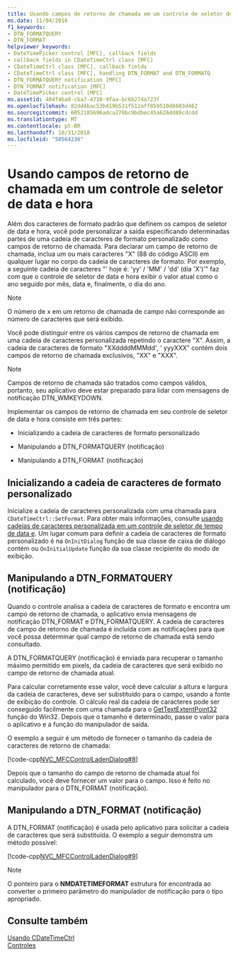 ```yaml
---
title: Usando campos de retorno de chamada em um controle de seletor de data e hora
ms.date: 11/04/2016
f1_keywords:
- DTN_FORMATQUERY
- DTN_FORMAT
helpviewer_keywords:
- DateTimePicker control [MFC], callback fields
- callback fields in CDateTimeCtrl class [MFC]
- CDateTimeCtrl class [MFC], callback fields
- CDateTimeCtrl class [MFC], handling DTN_FORMAT and DTN_FORMATQ
- DTN_FORMATQUERY notification [MFC]
- DTN_FORMAT notification [MFC]
- DateTimePicker control [MFC]
ms.assetid: 404f4ba9-cba7-4718-9faa-bc6b274a723f
ms.openlocfilehash: 82dd4bac53b419b531f512aff859510d6603d462
ms.sourcegitcommit: 6052185696adca270bc9bdbec45a626dd89cdcdd
ms.translationtype: MT
ms.contentlocale: pt-BR
ms.lasthandoff: 10/31/2018
ms.locfileid: "50564236"
---
```

# <a name="using-callback-fields-in-a-date-and-time-picker-control"></a>Usando campos de retorno de chamada em um controle de seletor de data e hora

Além dos caracteres de formato padrão que definem os campos de seletor de data e hora, você pode personalizar a saída especificando determinadas partes de uma cadeia de caracteres de formato personalizado como campos de retorno de chamada. Para declarar um campo de retorno de chamada, inclua um ou mais caracteres "X" (88 do código ASCII) em qualquer lugar no corpo da cadeia de caracteres de formato. Por exemplo, a seguinte cadeia de caracteres "' hoje é: 'yy' / 'MM' / 'dd' (dia 'X')'" faz com que o controle de seletor de data e hora exibir o valor atual como o ano seguido por mês, data e, finalmente, o dia do ano.

> [!NOTE]
>  O número de x em um retorno de chamada de campo não corresponde ao número de caracteres que será exibido.

Você pode distinguir entre os vários campos de retorno de chamada em uma cadeia de caracteres personalizada repetindo o caractere "X". Assim, a cadeia de caracteres de formato "XXddddMMMdd', ' yyyXXX" contém dois campos de retorno de chamada exclusivos, "XX" e "XXX".

> [!NOTE]
>  Campos de retorno de chamada são tratados como campos válidos, portanto, seu aplicativo deve estar preparado para lidar com mensagens de notificação DTN_WMKEYDOWN.

Implementar os campos de retorno de chamada em seu controle de seletor de data e hora consiste em três partes:

- Inicializando a cadeia de caracteres de formato personalizado

- Manipulando a DTN_FORMATQUERY (notificação)

- Manipulando a DTN_FORMAT (notificação)

## <a name="initializing-the-custom-format-string"></a>Inicializando a cadeia de caracteres de formato personalizado

Inicialize a cadeia de caracteres personalizada com uma chamada para `CDateTimeCtrl::SetFormat`. Para obter mais informações, consulte [usando cadeias de caracteres personalizada em um controle de seletor de tempo de data e](../mfc/using-custom-format-strings-in-a-date-and-time-picker-control.md). Um lugar comum para definir a cadeia de caracteres de formato personalizado é na `OnInitDialog` função de sua classe de caixa de diálogo contém ou `OnInitialUpdate` função da sua classe recipiente do modo de exibição.

## <a name="handling-the-dtnformatquery-notification"></a>Manipulando a DTN_FORMATQUERY (notificação)

Quando o controle analisa a cadeia de caracteres de formato e encontra um campo de retorno de chamada, o aplicativo envia mensagens de notificação DTN_FORMAT e DTN_FORMATQUERY. A cadeia de caracteres de campo de retorno de chamada é incluída com as notificações para que você possa determinar qual campo de retorno de chamada está sendo consultado.

A DTN_FORMATQUERY (notificação) é enviada para recuperar o tamanho máximo permitido em pixels, da cadeia de caracteres que será exibido no campo de retorno de chamada atual.

Para calcular corretamente esse valor, você deve calcular a altura e largura da cadeia de caracteres, deve ser substituído para o campo, usando a fonte de exibição do controle. O cálculo real da cadeia de caracteres pode ser conseguido facilmente com uma chamada para o [GetTextExtentPoint32](/windows/desktop/api/wingdi/nf-wingdi-gettextextentpoint32a) função do Win32. Depois que o tamanho é determinado, passe o valor para o aplicativo e a função do manipulador de saída.

O exemplo a seguir é um método de fornecer o tamanho da cadeia de caracteres de retorno de chamada:

[!code-cpp[NVC_MFCControlLadenDialog#8](../mfc/codesnippet/cpp/using-callback-fields-in-a-date-and-time-picker-control_1.cpp)]

Depois que o tamanho do campo de retorno de chamada atual foi calculado, você deve fornecer um valor para o campo. Isso é feito no manipulador para o DTN_FORMAT (notificação).

## <a name="handling-the-dtnformat-notification"></a>Manipulando a DTN_FORMAT (notificação)

A DTN_FORMAT (notificação) é usada pelo aplicativo para solicitar a cadeia de caracteres que será substituída. O exemplo a seguir demonstra um método possível:

[!code-cpp[NVC_MFCControlLadenDialog#9](../mfc/codesnippet/cpp/using-callback-fields-in-a-date-and-time-picker-control_2.cpp)]

> [!NOTE]
>  O ponteiro para o **NMDATETIMEFORMAT** estrutura for encontrada ao converter o primeiro parâmetro do manipulador de notificação para o tipo apropriado.

## <a name="see-also"></a>Consulte também

[Usando CDateTimeCtrl](../mfc/using-cdatetimectrl.md)<br/>
[Controles](../mfc/controls-mfc.md)


